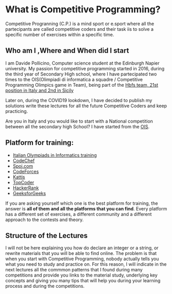 # What is Competitive Programming?

Competitive Progranning (C.P.) is a mind sport or e.sport where all the partecipants are called competitive coders and their task iis to solve a specific number of exercises within a specific time. 
 
## Who am I ,Where and When did I start

I am Davide Pollicino, Computer science student at the Edinburgh Napier university. 
My passion for competitive programming started in 2016, during the third year of Secondary High school, where I have partecipated two times to the OIS(Olimpiadi di informatica a squadre / Competitive Programming Olimpics game in Team), being part of the [Hbfs team, 21st position in Italy and 2nd in Sicily](https://squadre.olinfo.it/edition/9/team/sic20)  

Later on, during the COVID19 lookdown, I have decided to publish my solutions write these lectures for all the future Competitive Coders and keep practicing. 

Are you in Italy and you would like to start with a National competition between all the secondary high School? I have started from the [OIS](https://squadre.olinfo.it/).




## Platform for training:
* [Italian Olympiads in Informatics training](https://training.olinfo.it/#/overview)
* [CodeChef](https://www.codechef.com/)
* [Spoj.com](https://www.spoj.com/)
* [CodeForces](https://codeforces.com/)
* [Kattis](https://open.kattis.com/)
* [TopCoder](https://www.topcoder.com/)
* [HackerRank](https://www.hackerrank.com/)
* [GeeksforGeeks](https://www.geeksforgeeks.org/)

If you are asking yourself which one is the best platform for training, the answer is **all of them and all the platforms that you can find**.  Every platform has a different set of exercises, a different community and a different approach to the contests and theory. 

## Structure of the Lectures 

I will not be here explaining you how do declare an integer or a string, or rewrite materials that you will be able to find online. 
The problem is that when you start with Competitive Programming, nobody actually tells you what you need to study and practice on. 
For this reason, I will indicate in the next lectures all the commmon patterns that I found during many competitions and provide you links to the material study, underlying key concepts and giving you many tips that will help you during your learning process and during the competitions.   






 

